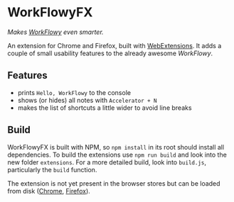 # WorkFlowyFX

_Makes [WorkFlowy](https://workflowy.com/) even smarter._

An extension for Chrome and Firefox, built with [WebExtensions](https://developer.mozilla.org/en-US/Add-ons/WebExtensions).
It adds a couple of small usability features to the already awesome _WorkFlowy_.

## Features

* prints `Hello, WorkFlowy` to the console
* shows (or hides) all notes with `Accelerator + N`
* makes the list of shortcuts a little wider to avoid line breaks

## Build

WorkFlowyFX is built with NPM, so `npm install` in its root should install all dependencies.
To build the extensions use `npm run build` and look into the new folder `extensions`.
For a more detailed build, look into `build.js`, particularly the `build` function.

The extension is not yet present in the browser stores but can be loaded from disk ([Chrome](https://developer.chrome.com/extensions/getstarted#unpacked), [Firefox](https://developer.mozilla.org/en-US/Add-ons/WebExtensions/Debugging)).
